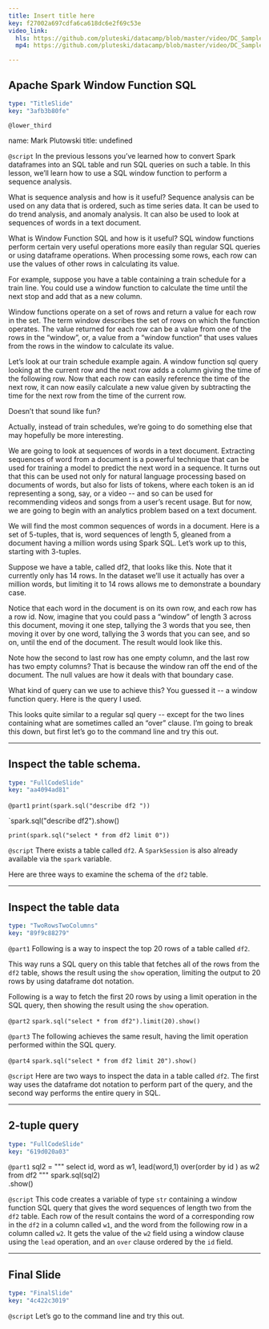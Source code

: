 ```yaml
---
title: Insert title here
key: f27002a697cdfa6ca618dc6e2f69c53e
video_link:
  hls: https://github.com/pluteski/datacamp/blob/master/video/DC_Sample.m3u8
  mp4: https://github.com/pluteski/datacamp/blob/master/video/DC_Sample.mp4

---
```

## Apache Spark Window Function SQL

```yaml
type: "TitleSlide"
key: "3afb3b80fe"
```

`@lower_third`

name: Mark Plutowski
title: undefined


`@script`
In the previous lessons you’ve learned how to convert Spark dataframes into an SQL table and run SQL queries on such a table. In this lesson, we’ll learn how to use a SQL window function to perform a sequence analysis.

What is sequence analysis and how is it useful?  Sequence analysis can be used on any data that is ordered, such as time series data. It can be used to do trend analysis, and anomaly analysis.  It can also be used to look at sequences of words in a text document. 

What is Window Function SQL and how is it useful?  SQL window functions perform certain very useful operations more easily than regular SQL queries or using dataframe operations.  When processing some rows, each row can use the values of other rows in calculating its value. 

For example, suppose you have a table containing a train schedule for a train line.   You could use a window function to calculate the time until the next stop and add that as a new column. 

Window functions operate on a set of rows and return a value for each row in the set. The term window describes the set of rows on which the function operates.  The value returned for each row can be a value from one of the rows in the “window”, or, a value from a “window function” that uses values from the rows in the window to calculate its value. 

Let’s look at our train schedule example again.  A window function sql query looking at the current row and the next row adds a column giving the time of the following row.  Now that each row can easily reference the time of the next row, it can now easily calculate a new value given by subtracting the time for the next row from the time of the current row. 

Doesn’t that sound like fun?  

Actually, instead of train schedules, we’re going to do something else that may hopefully be more interesting.

We are going to look at sequences of words in a text document. Extracting sequences of word from a document is a powerful technique that can be used for training a model to predict the next word in a sequence. It turns out that this can be used not only for natural language processing based on documents of words, but also for lists of tokens, where each token is an id representing a song, say, or a video -- and so can be used for recommending videos and songs from a user’s recent usage.  But for now, we are going to begin with an analytics problem based on a text document. 

We will find the most common sequences of words in a document.  Here is a set of 5-tuples, that is, word sequences of length 5, gleaned from a document having a million words using Spark SQL.  Let’s work up to this, starting with 3-tuples.  

Suppose we have a table, called df2, that looks like this. Note that it currently only has 14 rows. In the dataset we’ll use it actually has over a million words, but limiting it to 14 rows allows me to demonstrate a boundary case.  

Notice that each word in the document is on its own row, and each row has a row id. Now, imagine that you could pass a “window” of length 3 across this document, moving it one step, tallying the 3 words that you see, then moving it over by one word, tallying the 3 words that you can see, and so on, until the end of the document.  The result would look like this.  

Note how the second to last row has one empty column, and the last row has two empty columns?  That is because the window ran off the end of the document. The null values are how it deals with that boundary case.

What kind of query can we use to achieve this?  You guessed it -- a window function query. Here is the query I used.

This looks quite similar to a regular sql query -- except for the two lines containing what are sometimes called an “over” clause. I’m going to break this down, but first let’s go to the command line and try this out.


---
## Inspect the table schema.

```yaml
type: "FullCodeSlide"
key: "aa4094ad81"
```

`@part1`
`print(spark.sql("describe df2 "))`

`spark.sql("describe df2").show()

`print(spark.sql("select * from df2 limit 0"))`


`@script`
There exists a table called `df2`. A `SparkSession` is also already available via the `spark` variable.  

Here are three ways to examine the schema of the `df2` table.


---
## Inspect the table data

```yaml
type: "TwoRowsTwoColumns"
key: "89f9c88279"
```

`@part1`
Following is a way to inspect the top 20 rows of a table called `df2`.

This way runs a SQL query on this table that fetches all of the rows from the `df2` table, shows the result using the `show` operation, limiting the output to 20 rows by using dataframe dot notation.

Following is a way to fetch the first 20 rows by using a limit operation in the SQL query, then showing the result using the `show` operation.


`@part2`
`spark.sql("select * from df2").limit(20).show()`


`@part3`
The following achieves the same result, having the limit operation performed within the SQL query.


`@part4`
`spark.sql("select * from df2 limit 20").show()`


`@script`
Here are two ways to inspect the data in a table called `df2`.  The first way uses the dataframe dot notation to perform part of the query, and the second way performs the entire query in SQL.


---
## 2-tuple query

```yaml
type: "FullCodeSlide"
key: "619d020a03"
```

`@part1`
sql2 = """
    select
    id,
    word as w1,
    lead(word,1) over(order by id ) as w2
    from df2
"""
spark.sql(sql2)\
     .show()


`@script`
This code creates a variable of type `str` containing a window function SQL query that gives the word sequences of length two from the `df2` table. Each row of the result contains the word of a corresponding row in the `df2` in a column called `w1`, and the word from the following row in a column called `w2`. It gets the value of the `w2` field using a window clause using the `lead` operation, and an `over` clause ordered by the `id` field.


---
## Final Slide

```yaml
type: "FinalSlide"
key: "4c422c3019"
```

`@script`
Let’s go to the command line and try this out.

